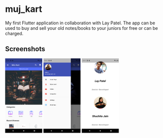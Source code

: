 # muj_kart

My first Flutter application in collaboration with Lay Patel. 
The app can be used to buy and sell your old notes/books to your juniors for free or can be charged.

## Screenshots

<img src = "https://github.com/shuchitajain/muj_kart/blob/master/flutter_01.png" height = "240" width = "120">     <img src = "https://github.com/shuchitajain/muj_kart/blob/master/flutter_02.png" height = "240" width = "120" >     <img src = "https://github.com/shuchitajain/muj_kart/blob/master/flutter_03.png" height = "240" width = "120" > 
